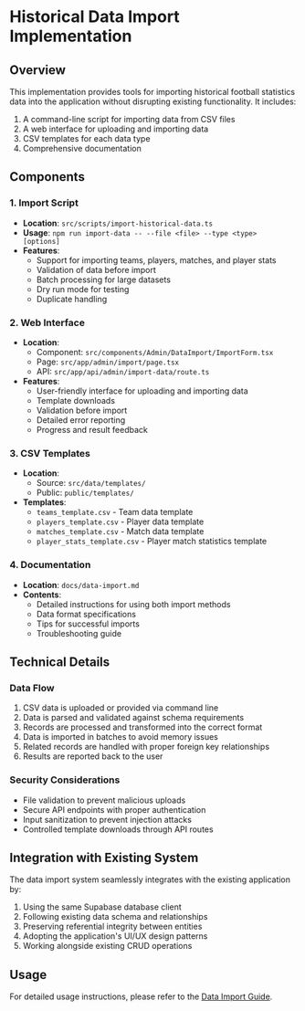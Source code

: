 # Historical Data Import Implementation

## Overview

This implementation provides tools for importing historical football statistics data into the application without disrupting existing functionality. It includes:

1. A command-line script for importing data from CSV files
2. A web interface for uploading and importing data
3. CSV templates for each data type
4. Comprehensive documentation

## Components

### 1. Import Script

- **Location**: `src/scripts/import-historical-data.ts`
- **Usage**: `npm run import-data -- --file <file> --type <type> [options]`
- **Features**:
  - Support for importing teams, players, matches, and player stats
  - Validation of data before import
  - Batch processing for large datasets
  - Dry run mode for testing
  - Duplicate handling

### 2. Web Interface

- **Location**: 
  - Component: `src/components/Admin/DataImport/ImportForm.tsx`
  - Page: `src/app/admin/import/page.tsx`
  - API: `src/app/api/admin/import-data/route.ts`
- **Features**:
  - User-friendly interface for uploading and importing data
  - Template downloads
  - Validation before import
  - Detailed error reporting
  - Progress and result feedback

### 3. CSV Templates

- **Location**: 
  - Source: `src/data/templates/`
  - Public: `public/templates/`
- **Templates**:
  - `teams_template.csv` - Team data template
  - `players_template.csv` - Player data template
  - `matches_template.csv` - Match data template
  - `player_stats_template.csv` - Player match statistics template

### 4. Documentation

- **Location**: `docs/data-import.md`
- **Contents**:
  - Detailed instructions for using both import methods
  - Data format specifications
  - Tips for successful imports
  - Troubleshooting guide

## Technical Details

### Data Flow

1. CSV data is uploaded or provided via command line
2. Data is parsed and validated against schema requirements
3. Records are processed and transformed into the correct format
4. Data is imported in batches to avoid memory issues
5. Related records are handled with proper foreign key relationships
6. Results are reported back to the user

### Security Considerations

- File validation to prevent malicious uploads
- Secure API endpoints with proper authentication
- Input sanitization to prevent injection attacks
- Controlled template downloads through API routes

## Integration with Existing System

The data import system seamlessly integrates with the existing application by:

1. Using the same Supabase database client
2. Following existing data schema and relationships
3. Preserving referential integrity between entities
4. Adopting the application's UI/UX design patterns
5. Working alongside existing CRUD operations

## Usage

For detailed usage instructions, please refer to the [Data Import Guide](docs/data-import.md). 